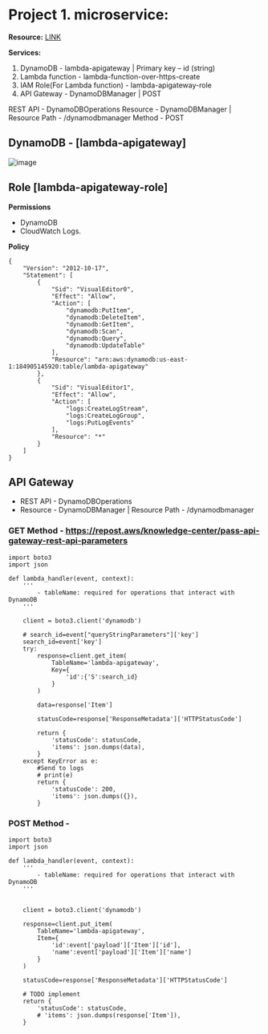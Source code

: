 # Project 1. microservice:

**Resource:** <a href="https://github.com/saha-rajdeep/serverless-lab">LINK</a>

**Services:**

1. DynamoDB - lambda-apigateway | Primary key – id (string)
2. Lambda function - lambda-function-over-https-create
3. IAM Role(For Lambda function) -  lambda-apigateway-role
4. API Gateway - DynamoDBManager | POST

REST API - DynamoDBOperations
Resource - DynamoDBManager | Resource Path - /dynamodbmanager
Method - POST



## DynamoDB - [lambda-apigateway]
 ![image](https://user-images.githubusercontent.com/124598875/233772047-1a1585e1-0fa1-499f-80c1-45117640e00e.png)


## Role [lambda-apigateway-role]

**Permissions** 

- DynamoDB
- CloudWatch Logs.

**Policy**
```
{
    "Version": "2012-10-17",
    "Statement": [
        {
            "Sid": "VisualEditor0",
            "Effect": "Allow",
            "Action": [
                "dynamodb:PutItem",
                "dynamodb:DeleteItem",
                "dynamodb:GetItem",
                "dynamodb:Scan",
                "dynamodb:Query",
                "dynamodb:UpdateTable"
            ],
            "Resource": "arn:aws:dynamodb:us-east-1:184905145920:table/lambda-apigateway"
        },
        {
            "Sid": "VisualEditor1",
            "Effect": "Allow",
            "Action": [
                "logs:CreateLogStream",
                "logs:CreateLogGroup",
                "logs:PutLogEvents"
            ],
            "Resource": "*"
        }
    ]
}
```

## API Gateway

- REST API - DynamoDBOperations
- Resource - DynamoDBManager | Resource Path - /dynamodbmanager


### GET Method - https://repost.aws/knowledge-center/pass-api-gateway-rest-api-parameters

```
import boto3
import json

def lambda_handler(event, context):
    '''
        - tableName: required for operations that interact with DynamoDB
    '''
    
    client = boto3.client('dynamodb')
    
    # search_id=event["queryStringParameters"]['key']
    search_id=event['key']
    try:
        response=client.get_item(
            TableName='lambda-apigateway',
            Key={
                'id':{'S':search_id}
            }
        )
        
        data=response['Item']

        statusCode=response['ResponseMetadata']['HTTPStatusCode']
    
        return {
            'statusCode': statusCode,
            'items': json.dumps(data),
        }
    except KeyError as e:
        #Send to logs
        # print(e)
        return {
            'statusCode': 200,
            'items': json.dumps({}),
        }
```

### POST Method -

```
import boto3
import json

def lambda_handler(event, context):
    '''
        - tableName: required for operations that interact with DynamoDB
    '''
    
    
    client = boto3.client('dynamodb')
    
    response=client.put_item(
        TableName='lambda-apigateway',
        Item={
            'id':event['payload']['Item']['id'],
            'name':event['payload']['Item']['name']
        }
    )
    
    statusCode=response['ResponseMetadata']['HTTPStatusCode']
    
    # TODO implement
    return {
        'statusCode': statusCode,
        # 'items': json.dumps(response['Item']),
    }

```


